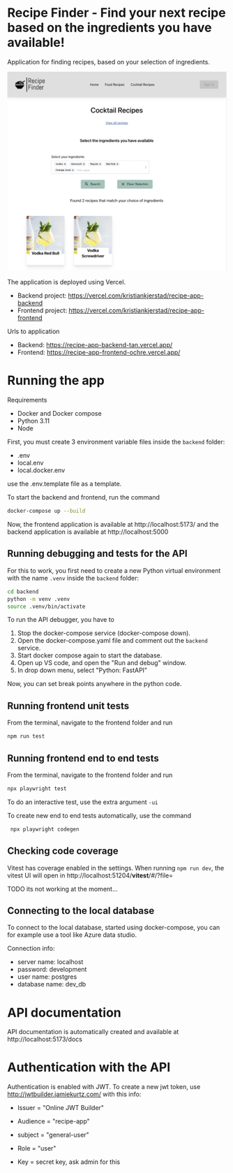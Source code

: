 # Recipe Finder - Find your next recipe based on the ingredients you have available!


Application for finding recipes, based on your selection of ingredients.

![Application screenshot](app-screenshot.jpeg)

The application is deployed using Vercel.

-   Backend project: https://vercel.com/kristiankjerstad/recipe-app-backend
-   Frontend project: https://vercel.com/kristiankjerstad/recipe-app-frontend

Urls to application

-   Backend: https://recipe-app-backend-tan.vercel.app/
-   Frontend: https://recipe-app-frontend-ochre.vercel.app/

# Running the app

Requirements

-   Docker and Docker compose
-   Python 3.11
-   Node

First, you must create 3 environment variable files inside the `backend` folder:

-   .env
-   local.env
-   local.docker.env

use the .env.template file as a template.

To start the backend and frontend, run the command

```bash
docker-compose up --build
```

Now, the frontend application is available at http://localhost:5173/ and the backend application is available at http://localhost:5000

## Running debugging and tests for the API

For this to work, you first need to create a new Python virtual environment with the name `.venv` inside the `backend` folder:

```bash
cd backend
python -m venv .venv
source .venv/bin/activate
```

To run the API debugger, you have to

1. Stop the docker-compose service (docker-compose down).
2. Open the docker-compose.yaml file and comment out the `backend` service.
3. Start docker compose again to start the database.
4. Open up VS code, and open the "Run and debug" window.
5. In drop down menu, select "Python: FastAPI"

Now, you can set break points anywhere in the python code.

## Running frontend unit tests

From the terminal, navigate to the frontend folder and run

```bash
npm run test
```

## Running frontend end to end tests

From the terminal, navigate to the frontend folder and run

```bash
npx playwright test
```

To do an interactive test, use the extra argument `-ui`

To create new end to end tests automatically, use the command

```bash
 npx playwright codegen
```

## Checking code coverage

Vitest has coverage enabled in the settings. When running `npm run dev`, the vitest UI will open in http://localhost:51204/**vitest**/#/?file=

TODO its not working at the moment...

## Connecting to the local database

To connect to the local database, started using docker-compose, you can for example use a tool like Azure data studio.

Connection info:

-   server name: localhost
-   password: development
-   user name: postgres
-   database name: dev_db

# API documentation

API documentation is automatically created and available at http://localhost:5173/docs

# Authentication with the API

Authentication is enabled with JWT. To create a new jwt token, use http://jwtbuilder.jamiekurtz.com/
with this info:

-   Issuer = "Online JWT Builder"
-   Audience = "recipe-app"
-   subject = "general-user"

-   Role = "user"

-   Key = secret key, ask admin for this
